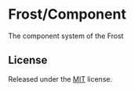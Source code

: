 # Frost/Component
The component system of the Frost

## License
Released under the [MIT](LICENSE) license.
